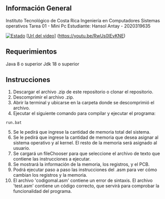 
## Información General
Instituto Tecnológico de Costa Rica
Ingeniería en Computadores
Sistemas operativos
Tarea 01 - Mini Pc
Estudiante: Hansol Antay - 2020319635

[![Estado](https://img.shields.io/badge/Estado-Completo-brightgreen)](https://shields.io/)
[[Url del video](https://youtu.be/RwUs0IEvKNE)] (https://youtu.be/RwUs0IEvKNE)


## Requerimientos
Java 8 o superior
Jdk 18 o superior

## Instrucciones
1. Descargar el archivo .zip de este repositorio o clonar el repositorio.
2. Descomprimir el archivo .zip.
3. Abrir la terminal y ubicarse en la carpeta donde se descomprimió el archivo.
4. Ejecutar el siguiente comando para compilar y ejecutar el programa:
```
run.bat
```
5. Se le pedirá que ingrese la cantidad de memoria total del sistema.
6. Se le pedirá que ingrese la cantidad de memoria que desea asignar al sistema operativo y al kernel. El resto de la memoria será asignado al usuario.
7. Se cargará un fileChooser para que seleccione el archivo de texto que contiene las instrucciones a ejecutar.
8. Se mostrará la información de la memoria, los registros, y el PCB.
9. Podrá ejecutar paso a paso las instrucciones del .asm para ver cómo cambian los registros y la memoria.
10. El archivo 'codigomal.asm' contiene un error de sintaxis. El archivo 'test.asm' contiene un código correcto, que servirá para comprobar la funcionalidad del programa.
